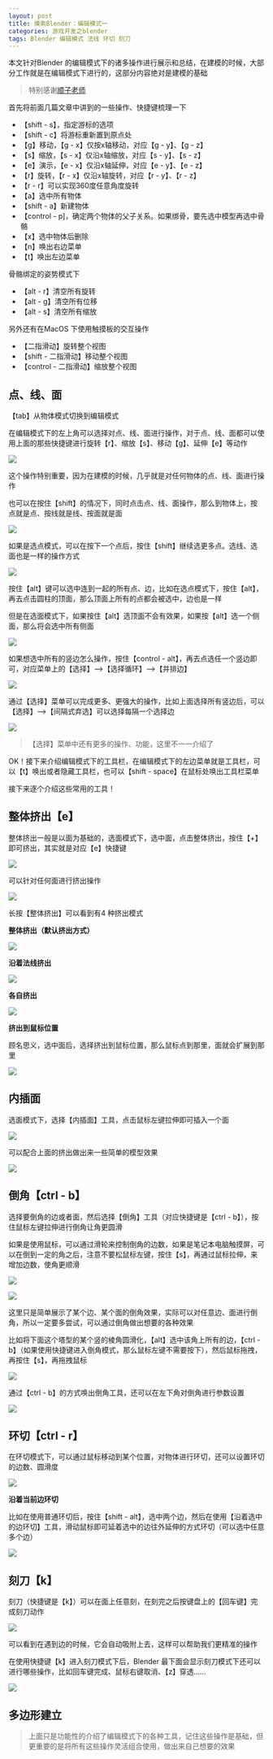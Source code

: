 ```yaml
---
layout: post
title: 摸索Blender：编辑模式一
categories: 游戏开发之blender 
tags: Blender 编辑模式 法线 环切 刻刀 
---
```


本文针对Blender 的编辑模式下的诸多操作进行展示和总结，在建模的时候，大部分工作就是在编辑模式下进行的，这部分内容绝对是建模的基础

>特别感谢[顺子老师](https://space.bilibili.com/38988725)

首先将前面几篇文章中讲到的一些操作、快捷键梳理一下

* 【shift - s】，指定游标的选项
* 【shift - c】将游标重新置到原点处
* 【g】移动，【g - x】仅按x轴移动，对应【g - y】、【g - z】
* 【s】缩放，【s - x】仅沿x轴缩放，对应【s - y】、【s - z】
* 【e】演示，【e - x】仅沿x轴延伸，对应【e - y】、【e - z】
* 【r】旋转，【r - x】仅沿x轴旋转，对应【r - y】、【r - z】
* 【r - r】可以实现360度任意角度旋转
* 【a】选中所有物体
* 【shift - a】新建物体
* 【control - p]，确定两个物体的父子关系。如果绑骨，要先选中模型再选中骨骼
* 【x】选中物体后删除
* 【n】唤出右边菜单
* 【t】唤出左边菜单

骨骼绑定的姿势模式下

* 【alt - r】清空所有旋转
* 【alt - g】清空所有位移
* 【alt - s】清空所有缩放

另外还有在MacOS 下使用触摸板的交互操作

* 【二指滑动】旋转整个视图
* 【shift - 二指滑动】移动整个视图
* 【control - 二指滑动】缩放整个视图

## 点、线、面

【tab】从物体模式切换到编辑模式

在编辑模式下的左上角可以选择对点、线、面进行操作，对于点、线、面都可以使用上面的那些快捷键进行旋转【r】、缩放【s】、移动【g】、延伸【e】等动作

![](../media/image/2019-09-14/01.gif)

这个操作特别重要，因为在建模的时候，几乎就是对任何物体的点、线、面进行操作

也可以在按住【shift】的情况下，同时点击点、线、面操作，那么到物体上，按点就是点、按线就是线、按面就是面

![](../media/image/2019-09-14/02.gif)

如果是选点模式，可以在按下一个点后，按住【shift】继续选更多点。选线、选面也是一样的操作方式

![](../media/image/2019-09-14/03.gif)

按住【alt】键可以选中连到一起的所有点、边，比如在选点模式下，按住【alt】，再去点击圆柱的顶面，那么顶面上所有的点都会被选中，边也是一样

但是在选面模式下，如果按住【alt】选顶面不会有效果，如果按【alt】选一个侧面，那么将会选中所有侧面

![](../media/image/2019-09-14/04.gif)

如果想选中所有的竖边怎么操作，按住【control - alt】，再去点选任一个竖边即可，对应菜单上的【选择】-->【选择循环】-->【并排边】

![](../media/image/2019-09-14/05.gif)

通过【选择】菜单可以完成更多、更强大的操作，比如上面选择所有竖边后，可以【选择】-->【间隔式弃选】可以选择每隔一个选择边

![](../media/image/2019-09-14/06.gif)

>【选择】菜单中还有更多的操作、功能，这里不一一介绍了

OK！接下来介绍编辑模式下的工具栏，在编辑模式下的左边菜单就是工具栏，可以【t】唤出或者隐藏工具栏，也可以【shift - space】在鼠标处唤出工具栏菜单

接下来逐个介绍这些常用的工具！

## 整体挤出【e】

整体挤出一般是以面为基础的，选面模式下，选中面，点击整体挤出，按住【+】即可挤出，其实就是对应【e】快捷键

![](../media/image/2019-09-14/07.gif)

可以针对任何面进行挤出操作

![](../media/image/2019-09-14/08.gif)

长按【整体挤出】可以看到有4 种挤出模式

**整体挤出（默认挤出方式）**

![](../media/image/2019-09-14/09.gif)

**沿着法线挤出**

![](../media/image/2019-09-14/10.gif)

**各自挤出**

![](../media/image/2019-09-14/11.gif)

**挤出到鼠标位置**

顾名思义，选中面后，选择挤出到鼠标位置，那么鼠标点到那里，面就会扩展到那里

![](../media/image/2019-09-14/12.gif)

## 内插面

选面模式下，选择【内插面】工具，点击鼠标左键拉伸即可插入一个面

![](../media/image/2019-09-14/13.gif)

可以配合上面的挤出做出来一些简单的模型效果

![](../media/image/2019-09-14/14.gif)

## 倒角【ctrl - b】

选择要倒角的边或者面，然后选择【倒角】工具（对应快捷键是【ctrl - b】），按住鼠标左键拉伸进行倒角让角更圆滑

如果是使用鼠标，可以通过滑轮来控制倒角的边数，如果是笔记本电脑触摸屏，可以在倒到一定的角之后，注意不要松鼠标左键，按住【s】，再通过鼠标拉伸，来增加边数，使角更顺滑

![](../media/image/2019-09-14/15.gif)

![](../media/image/2019-09-14/16.gif)

这里只是简单展示了某个边、某个面的倒角效果，实际可以对任意边、面进行倒角，所以一定要多尝试，可以通过倒角做出想要的各种效果

比如将下面这个塔型的某个竖的棱角圆滑化，【alt】选中该角上所有的边，【ctrl - b】（如果使用快捷键进入倒角模式，那么鼠标左键不需要按下），然后鼠标拖拽，再按住【s】，再拖拽鼠标

![](../media/image/2019-09-14/17.gif)

通过【ctrl - b】的方式唤出倒角工具，还可以在左下角对倒角进行参数设置

![](../media/image/2019-09-14/18.gif)

## 环切【ctrl - r】

在环切模式下，可以通过鼠标移动到某个位置，对物体进行环切，还可以设置环切的边数、圆滑度

![](../media/image/2019-09-14/19.gif)

**沿着当前边环切**

比如在使用普通环切后，按住【shift - alt】，选中两个边，然后在使用【沿着选中的边环切】工具，滑动鼠标即可延着选中的边往外延伸的方式环切（可以选中任意多个边）

![](../media/image/2019-09-14/20.gif)

## 刻刀【k】

刻刀（快捷键是【k】）可以在面上任意刻，在刻完之后按键盘上的【回车键】完成刻刀动作

![](../media/image/2019-09-14/21.gif)

可以看到在遇到边的时候，它会自动吸附上去，这样可以帮助我们更精准的操作

在使用快捷键【k】进入刻刀模式下后，Blender 最下面会显示刻刀模式下还可以进行哪些操作，比如回车键完成、鼠标右键取消、【z】穿透……

![](../media/image/2019-09-14/22.png)

## 多边形建立




>上面只是功能性的介绍了编辑模式下的各种工具，记住这些操作是基础，但更重要的是将所有这些操作灵活组合使用，做出来自己想要的效果
